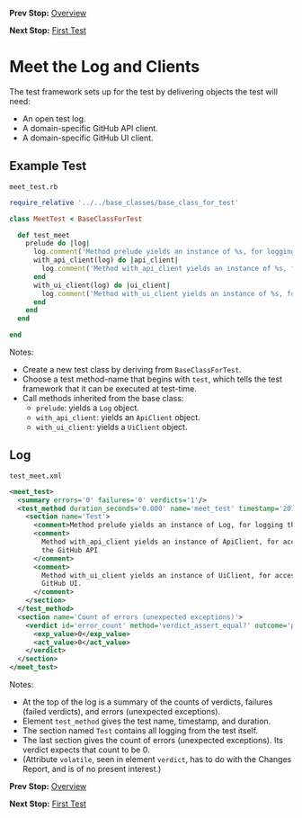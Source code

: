<!--- GENERATED FILE, DO NOT EDIT --->
**Prev Stop:** [Overview](./Overview.md#overview)

**Next Stop:** [First Test](./First.md#first-test)


# Meet the Log and Clients

The test framework sets up for the test by delivering objects the test will need:

- An open test log.
- A domain-specific GitHub API client.
- A domain-specific GitHub UI client.

## Example Test

<code>meet_test.rb</code>
```ruby
require_relative '../../base_classes/base_class_for_test'

class MeetTest < BaseClassForTest

  def test_meet
    prelude do |log|
      log.comment('Method prelude yields an instance of %s, for logging the test.' % log.class.name)
      with_api_client(log) do |api_client|
        log.comment('Method with_api_client yields an instance of %s, for accessing the GitHub API' % api_client.class.name)
      end
      with_ui_client(log) do |ui_client|
        log.comment('Method with_ui_client yields an instance of %s, for accessing the GitHub UI.' % ui_client.class.name)
      end
    end
  end

end
```

Notes:

- Create a new test class by deriving from `BaseClassForTest`.
- Choose a test method-name that begins with `test`, which tells the test framework that it can be executed at test-time.
- Call methods inherited from the base class:
  - `prelude`:  yields a `Log` object.
  - `with_api_client`:  yields an `ApiClient` object.
  - `with_ui_client`:  yields a `UiClient` object.

## Log

<code>test_meet.xml</code>
```xml
<meet_test>
  <summary errors='0' failures='0' verdicts='1'/>
  <test_method duration_seconds='0.000' name='meet_test' timestamp='2017-12-18-Mon-08.03.56.273'>
    <section name='Test'>
      <comment>Method prelude yields an instance of Log, for logging the test.</comment>
      <comment>
        Method with_api_client yields an instance of ApiClient, for accessing
        the GitHub API
      </comment>
      <comment>
        Method with_ui_client yields an instance of UiClient, for accessing the
        GitHub UI.
      </comment>
    </section>
  </test_method>
  <section name='Count of errors (unexpected exceptions)'>
    <verdict id='error_count' method='verdict_assert_equal?' outcome='passed' volatile='true'>
      <exp_value>0</exp_value>
      <act_value>0</act_value>
    </verdict>
  </section>
</meet_test>
```

Notes:

- At the top of the log is a summary of the counts of verdicts, failures (failed verdicts), and errors (unexpected exceptions).
- Element `test_method` gives the test name, timestamp, and duration.
- The section named `Test` contains all logging from the test itself.
- The last section gives the count of errors (unexpected exceptions).  Its verdict expects that count to be 0.
- (Attribute `volatile`, seen in element `verdict`, has to do with the Changes Report, and is of no present interest.)

**Prev Stop:** [Overview](./Overview.md#overview)

**Next Stop:** [First Test](./First.md#first-test)

